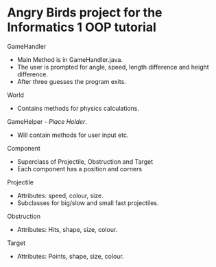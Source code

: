 Angry Birds project for the Informatics 1 OOP tutorial
=======================================================

GameHandler
* Main Method is in GameHandler.java.
* The user is prompted for angle, speed, length difference and height difference.
* After three guesses the program exits.

World
* Contains methods for physics calculations.

GameHelper - *Place Holder*.
* Will contain methods for user input etc.

Component
* Superclass of Projectile, Obstruction and Target
* Each component has a position and corners

Projectile
* Attributes: speed, colour, size.
* Subclasses for big/slow and small fast projectiles.

Obstruction
* Attributes: Hits, shape, size, colour.

Target
* Attributes: Points, shape, size, colour.

